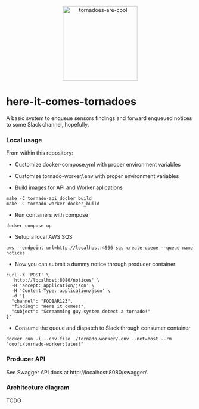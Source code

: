 <p align="center">
  <img alt="tornadoes-are-cool" src="https://user-images.githubusercontent.com/6361839/155834015-9f1beb9b-1076-431b-9592-f34ba8e955ca.png" height="200" />
</p>

# here-it-comes-tornadoes

A basic system to enqueue sensors findings and forward enqueued notices to some Slack channel, hopefully.

### Local usage

From within this repository:

- Customize docker-compose.yml with proper environment variables

- Customize tornado-worker/.env with proper environment variables

- Build images for API and Worker aplications
```
make -C tornado-api docker_build
make -C tornado-worker docker_build
```

- Run containers with compose
```
docker-compose up
```

- Setup a local AWS SQS
```
aws --endpoint-url=http://localhost:4566 sqs create-queue --queue-name notices
```

- Now you can submit a dummy notice through producer container
```
curl -X 'POST' \
  'http://localhost:8080/notices' \
  -H 'accept: application/json' \
  -H 'Content-Type: application/json' \
  -d '{
  "channel": "FOOBAR123",
  "finding": "Here it comes!",
  "subject": "Screamming guy system detect a tornado!"
}'
```

- Consume the queue and dispatch to Slack through consumer container
```
docker run -i --env-file ./tornado-worker/.env --net=host --rm "doofi/tornado-worker:latest"
```

### Producer API

See Swagger API docs at http://localhost:8080/swagger/.

### Architecture diagram

TODO

